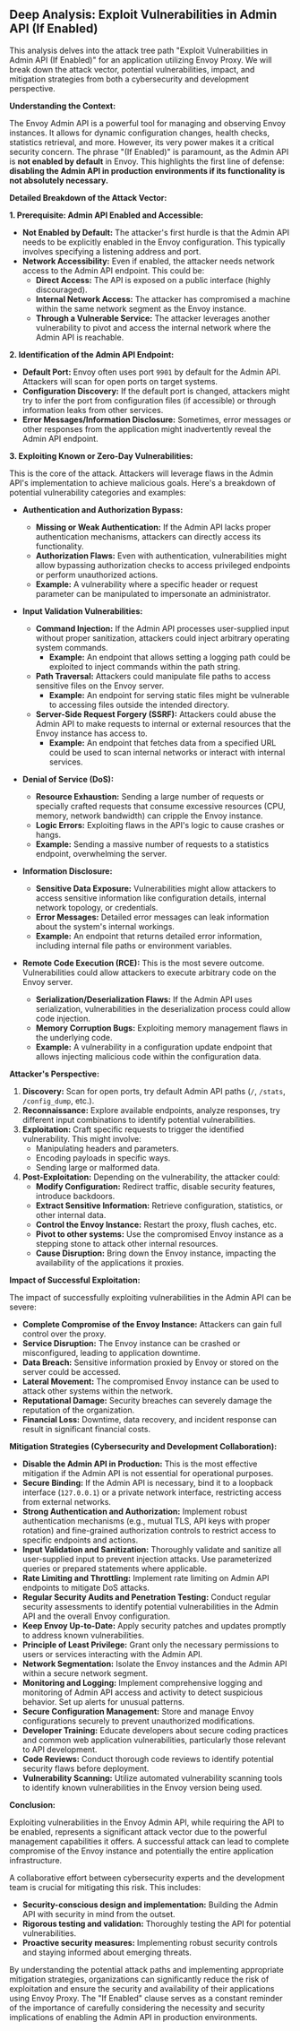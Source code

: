 ## Deep Analysis: Exploit Vulnerabilities in Admin API (If Enabled)

This analysis delves into the attack tree path "Exploit Vulnerabilities in Admin API (If Enabled)" for an application utilizing Envoy Proxy. We will break down the attack vector, potential vulnerabilities, impact, and mitigation strategies from both a cybersecurity and development perspective.

**Understanding the Context:**

The Envoy Admin API is a powerful tool for managing and observing Envoy instances. It allows for dynamic configuration changes, health checks, statistics retrieval, and more. However, its very power makes it a critical security concern. The phrase "(If Enabled)" is paramount, as the Admin API is **not enabled by default** in Envoy. This highlights the first line of defense: **disabling the Admin API in production environments if its functionality is not absolutely necessary.**

**Detailed Breakdown of the Attack Vector:**

**1. Prerequisite: Admin API Enabled and Accessible:**

* **Not Enabled by Default:**  The attacker's first hurdle is that the Admin API needs to be explicitly enabled in the Envoy configuration. This typically involves specifying a listening address and port.
* **Network Accessibility:** Even if enabled, the attacker needs network access to the Admin API endpoint. This could be:
    * **Direct Access:**  The API is exposed on a public interface (highly discouraged).
    * **Internal Network Access:** The attacker has compromised a machine within the same network segment as the Envoy instance.
    * **Through a Vulnerable Service:**  The attacker leverages another vulnerability to pivot and access the internal network where the Admin API is reachable.

**2. Identification of the Admin API Endpoint:**

* **Default Port:**  Envoy often uses port `9901` by default for the Admin API. Attackers will scan for open ports on target systems.
* **Configuration Discovery:** If the default port is changed, attackers might try to infer the port from configuration files (if accessible) or through information leaks from other services.
* **Error Messages/Information Disclosure:**  Sometimes, error messages or other responses from the application might inadvertently reveal the Admin API endpoint.

**3. Exploiting Known or Zero-Day Vulnerabilities:**

This is the core of the attack. Attackers will leverage flaws in the Admin API's implementation to achieve malicious goals. Here's a breakdown of potential vulnerability categories and examples:

* **Authentication and Authorization Bypass:**
    * **Missing or Weak Authentication:** If the Admin API lacks proper authentication mechanisms, attackers can directly access its functionality.
    * **Authorization Flaws:** Even with authentication, vulnerabilities might allow bypassing authorization checks to access privileged endpoints or perform unauthorized actions.
    * **Example:** A vulnerability where a specific header or request parameter can be manipulated to impersonate an administrator.

* **Input Validation Vulnerabilities:**
    * **Command Injection:**  If the Admin API processes user-supplied input without proper sanitization, attackers could inject arbitrary operating system commands.
        * **Example:** An endpoint that allows setting a logging path could be exploited to inject commands within the path string.
    * **Path Traversal:**  Attackers could manipulate file paths to access sensitive files on the Envoy server.
        * **Example:** An endpoint for serving static files might be vulnerable to accessing files outside the intended directory.
    * **Server-Side Request Forgery (SSRF):**  Attackers could abuse the Admin API to make requests to internal or external resources that the Envoy instance has access to.
        * **Example:** An endpoint that fetches data from a specified URL could be used to scan internal networks or interact with internal services.

* **Denial of Service (DoS):**
    * **Resource Exhaustion:**  Sending a large number of requests or specially crafted requests that consume excessive resources (CPU, memory, network bandwidth) can cripple the Envoy instance.
    * **Logic Errors:**  Exploiting flaws in the API's logic to cause crashes or hangs.
    * **Example:** Sending a massive number of requests to a statistics endpoint, overwhelming the server.

* **Information Disclosure:**
    * **Sensitive Data Exposure:**  Vulnerabilities might allow attackers to access sensitive information like configuration details, internal network topology, or credentials.
    * **Error Messages:**  Detailed error messages can leak information about the system's internal workings.
    * **Example:** An endpoint that returns detailed error information, including internal file paths or environment variables.

* **Remote Code Execution (RCE):** This is the most severe outcome. Vulnerabilities could allow attackers to execute arbitrary code on the Envoy server.
    * **Serialization/Deserialization Flaws:**  If the Admin API uses serialization, vulnerabilities in the deserialization process could allow code injection.
    * **Memory Corruption Bugs:**  Exploiting memory management flaws in the underlying code.
    * **Example:** A vulnerability in a configuration update endpoint that allows injecting malicious code within the configuration data.

**Attacker's Perspective:**

1. **Discovery:**  Scan for open ports, try default Admin API paths (`/`, `/stats`, `/config_dump`, etc.).
2. **Reconnaissance:**  Explore available endpoints, analyze responses, try different input combinations to identify potential vulnerabilities.
3. **Exploitation:**  Craft specific requests to trigger the identified vulnerability. This might involve:
    * Manipulating headers and parameters.
    * Encoding payloads in specific ways.
    * Sending large or malformed data.
4. **Post-Exploitation:** Depending on the vulnerability, the attacker could:
    * **Modify Configuration:**  Redirect traffic, disable security features, introduce backdoors.
    * **Extract Sensitive Information:**  Retrieve configuration, statistics, or other internal data.
    * **Control the Envoy Instance:**  Restart the proxy, flush caches, etc.
    * **Pivot to other systems:**  Use the compromised Envoy instance as a stepping stone to attack other internal resources.
    * **Cause Disruption:**  Bring down the Envoy instance, impacting the availability of the applications it proxies.

**Impact of Successful Exploitation:**

The impact of successfully exploiting vulnerabilities in the Admin API can be severe:

* **Complete Compromise of the Envoy Instance:**  Attackers can gain full control over the proxy.
* **Service Disruption:**  The Envoy instance can be crashed or misconfigured, leading to application downtime.
* **Data Breach:**  Sensitive information proxied by Envoy or stored on the server could be accessed.
* **Lateral Movement:**  The compromised Envoy instance can be used to attack other systems within the network.
* **Reputational Damage:**  Security breaches can severely damage the reputation of the organization.
* **Financial Loss:**  Downtime, data recovery, and incident response can result in significant financial costs.

**Mitigation Strategies (Cybersecurity and Development Collaboration):**

* **Disable the Admin API in Production:** This is the most effective mitigation if the Admin API is not essential for operational purposes.
* **Secure Binding:** If the Admin API is necessary, bind it to a loopback interface (`127.0.0.1`) or a private network interface, restricting access from external networks.
* **Strong Authentication and Authorization:** Implement robust authentication mechanisms (e.g., mutual TLS, API keys with proper rotation) and fine-grained authorization controls to restrict access to specific endpoints and actions.
* **Input Validation and Sanitization:**  Thoroughly validate and sanitize all user-supplied input to prevent injection attacks. Use parameterized queries or prepared statements where applicable.
* **Rate Limiting and Throttling:** Implement rate limiting on Admin API endpoints to mitigate DoS attacks.
* **Regular Security Audits and Penetration Testing:** Conduct regular security assessments to identify potential vulnerabilities in the Admin API and the overall Envoy configuration.
* **Keep Envoy Up-to-Date:**  Apply security patches and updates promptly to address known vulnerabilities.
* **Principle of Least Privilege:** Grant only the necessary permissions to users or services interacting with the Admin API.
* **Network Segmentation:** Isolate the Envoy instances and the Admin API within a secure network segment.
* **Monitoring and Logging:** Implement comprehensive logging and monitoring of Admin API access and activity to detect suspicious behavior. Set up alerts for unusual patterns.
* **Secure Configuration Management:** Store and manage Envoy configurations securely to prevent unauthorized modifications.
* **Developer Training:** Educate developers about secure coding practices and common web application vulnerabilities, particularly those relevant to API development.
* **Code Reviews:** Conduct thorough code reviews to identify potential security flaws before deployment.
* **Vulnerability Scanning:** Utilize automated vulnerability scanning tools to identify known vulnerabilities in the Envoy version being used.

**Conclusion:**

Exploiting vulnerabilities in the Envoy Admin API, while requiring the API to be enabled, represents a significant attack vector due to the powerful management capabilities it offers. A successful attack can lead to complete compromise of the Envoy instance and potentially the entire application infrastructure.

A collaborative effort between cybersecurity experts and the development team is crucial for mitigating this risk. This includes:

* **Security-conscious design and implementation:**  Building the Admin API with security in mind from the outset.
* **Rigorous testing and validation:**  Thoroughly testing the API for potential vulnerabilities.
* **Proactive security measures:**  Implementing robust security controls and staying informed about emerging threats.

By understanding the potential attack paths and implementing appropriate mitigation strategies, organizations can significantly reduce the risk of exploitation and ensure the security and availability of their applications using Envoy Proxy. The "If Enabled" clause serves as a constant reminder of the importance of carefully considering the necessity and security implications of enabling the Admin API in production environments.
